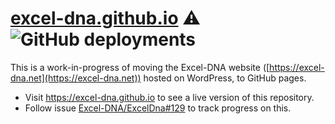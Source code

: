# [excel-dna.github.io](https://excel-dna.github.io) ⚠ ![GitHub deployments](https://img.shields.io/github/deployments/Excel-DNA/Excel-DNA.github.io/github-pages?label=deploy%20status)

This is a work-in-progress of moving the Excel-DNA website ([https://excel-dna.net](https://excel-dna.net)) hosted on WordPress, to GitHub pages.

- Visit https://excel-dna.github.io to see a live version of this repository.
- Follow issue [Excel-DNA/ExcelDna#129](https://github.com/Excel-DNA/ExcelDna/issues/129) to track progress on this.
